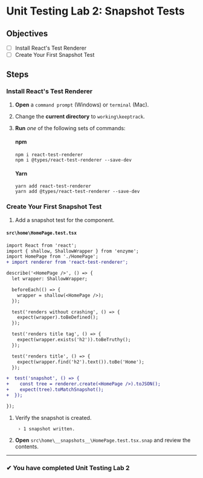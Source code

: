 # Unit Testing Lab 2: Snapshot Tests

## Objectives

- [ ] Install React's Test Renderer
- [ ] Create Your First Snapshot Test

## Steps

### Install React's Test Renderer

1. **Open** a `command prompt` (Windows) or `terminal` (Mac).
1. Change the **current directory** to `working\keeptrack`.
1. **Run** _one_ of the following sets of commands:

   #### npm

   ```shell
   npm i react-test-renderer
   npm i @types/react-test-renderer --save-dev
   ```

   #### Yarn

   ```shell
   yarn add react-test-renderer
   yarn add @types/react-test-renderer --save-dev
   ```

### Create Your First Snapshot Test

1. Add a snapshot test for the component.

#### `src\home\HomePage.test.tsx`

```diff
import React from 'react';
import { shallow, ShallowWrapper } from 'enzyme';
import HomePage from './HomePage';
+ import renderer from 'react-test-renderer';

describe('<HomePage />', () => {
  let wrapper: ShallowWrapper;

  beforeEach(() => {
    wrapper = shallow(<HomePage />);
  });

  test('renders without crashing', () => {
    expect(wrapper).toBeDefined();
  });

  test('renders title tag', () => {
    expect(wrapper.exists('h2')).toBeTruthy();
  });

  test('renders title', () => {
    expect(wrapper.find('h2').text()).toBe('Home');
  });

+  test('snapshot', () => {
+    const tree = renderer.create(<HomePage />).toJSON();
+    expect(tree).toMatchSnapshot();
+  });

});
```

1. Verify the snapshot is created.

   ```shell
    › 1 snapshot written.
   ```
1. **Open** `src\home\__snapshots__\HomePage.test.tsx.snap` and review the contents.
---

### &#10004; You have completed Unit Testing Lab 2

